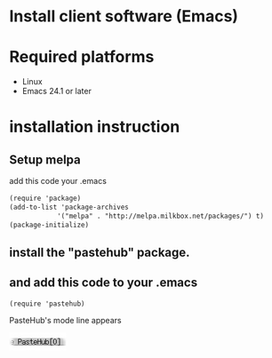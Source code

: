 Install client software (Emacs)
=======================

# Required platforms

- Linux
- Emacs 24.1 or later

# installation instruction

## Setup melpa

add this code your .emacs

	(require 'package)
	(add-to-list 'package-archives
	            '("melpa" . "http://melpa.milkbox.net/packages/") t)
	(package-initialize)


## install the "pastehub" package.

##  and add this code to your .emacs

	(require 'pastehub)

  PasteHub's mode line appears 

  ![modeline](emacs_mode_line.png)
